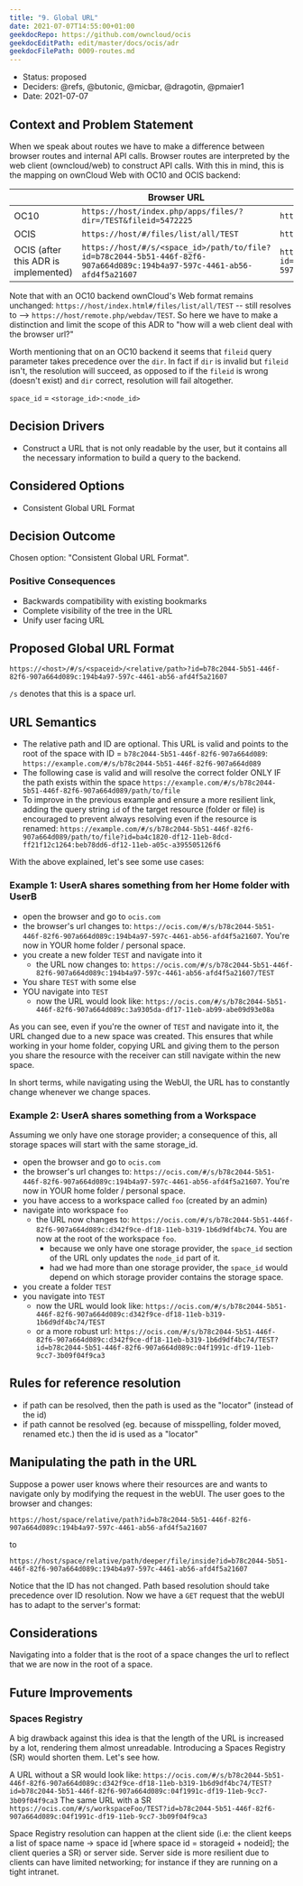 ```yaml
---
title: "9. Global URL"
date: 2021-07-07T14:55:00+01:00
geekdocRepo: https://github.com/owncloud/ocis
geekdocEditPath: edit/master/docs/ocis/adr
geekdocFilePath: 0009-routes.md
---
```


* Status: proposed
* Deciders: @refs, @butonic, @micbar, @dragotin, @pmaier1
* Date: 2021-07-07

## Context and Problem Statement

When we speak about routes we have to make a difference between browser routes and internal API calls. Browser routes are interpreted by the web client (owncloud/web) to construct API calls. With this in mind, this is the mapping on ownCloud Web with OC10 and OCIS backend:

|      | Browser URL                                                                                                                                                                 | Internal Resolution                                                                                                                         |
|------|-----------------------------------------------------------------------------------------------------------------------------------------------------------------------------|---------------------------------------------------------------------------------------------------------------------------------------------|
| OC10 | `https://host/index.php/apps/files/?dir=/TEST&fileid=5472225`                                                                                                                 | `https://host/remote.php/dav/files/aunger/TEST`                                                                                              |
| OCIS | `https://host/#/files/list/all/TEST`                                                                                                                                         | `https://host/remote.php/webdav/TEST`                                                                                                       |
| OCIS (after this ADR is implemented) | `https://host/#/s/<space_id>/path/to/file?id=b78c2044-5b51-446f-82f6-907a664d089c:194b4a97-597c-4461-ab56-afd4f5a21607`                      | `https://host/remote.php/webdav/space/relative/path?id=b78c2044-5b51-446f-82f6-907a664d089c:194b4a97-597c-4461-ab56-afd4f5a21607`           |

Note that with an OC10 backend ownCloud's Web format remains unchanged: `https://host/index.html#/files/list/all/TEST` -- still resolves to --> `https://host/remote.php/webdav/TEST`. So here we have to make a distinction and limit the scope of this ADR to "how will a web client deal with the browser url?"

Worth mentioning that on an OC10 backend it seems that `fileid` query parameter takes precedence over the `dir`. In fact if `dir` is invalid but `fileid` isn't, the resolution will succeed, as opposed to if the `fileid` is wrong (doesn't exist) and `dir` correct, resolution will fail altogether.

`space_id` = `<storage_id>:<node_id>`

## Decision Drivers

* Construct a URL that is not only readable by the user, but it contains all the necessary information to build a query to the backend.

## Considered Options

* Consistent Global URL Format

## Decision Outcome

Chosen option: "Consistent Global URL Format".

### Positive Consequences

* Backwards compatibility with existing bookmarks
* Complete visibility of the tree in the URL
* Unify user facing URL

## Proposed Global URL Format

`https://<host>/#/s/<spaceid>/<relative/path>?id=b78c2044-5b51-446f-82f6-907a664d089c:194b4a97-597c-4461-ab56-afd4f5a21607`

`/s` denotes that this is a space url.

## URL Semantics

- The relative path and ID are optional. This URL is valid and points to the root of the space with ID = `b78c2044-5b51-446f-82f6-907a664d089`: `https://example.com/#/s/b78c2044-5b51-446f-82f6-907a664d089`
- The following case is valid and will resolve the correct folder ONLY IF the path exists within the space `https://example.com/#/s/b78c2044-5b51-446f-82f6-907a664d089/path/to/file`
- To improve in the previous example and ensure a more resilient link, adding the query string `id` of the target resource (folder or file) is encouraged to prevent always resolving even if the resource is renamed: `https://example.com/#/s/b78c2044-5b51-446f-82f6-907a664d089/path/to/file?id=ba4c1820-df12-11eb-8dcd-ff21f12c1264:beb78dd6-df12-11eb-a05c-a395505126f6`

With the above explained, let's see some use cases:

### Example 1: UserA shares something from her Home folder with UserB

- open the browser and go to `ocis.com`
- the browser's url changes to: `https://ocis.com/#/s/b78c2044-5b51-446f-82f6-907a664d089c:194b4a97-597c-4461-ab56-afd4f5a21607`. You're now in YOUR home folder / personal space.
- you create a new folder `TEST` and navigate into it
  - the URL now changes to: `https://ocis.com/#/s/b78c2044-5b51-446f-82f6-907a664d089c:194b4a97-597c-4461-ab56-afd4f5a21607/TEST`
- You share `TEST` with some else
- YOU navigate into `TEST`
  - now the URL would look like: `https://ocis.com/#/s/b78c2044-5b51-446f-82f6-907a664d089c:3a9305da-df17-11eb-ab99-abe09d93e08a`

As you can see, even if you're the owner of `TEST` and navigate into it, the URL changed due to a new space was created. This ensures that while working in your home folder, copying URL and giving them to the person you share the resource with the receiver can still navigate within the new space.

In short terms, while navigating using the WebUI, the URL has to constantly change whenever we change spaces.

### Example 2: UserA shares something from a Workspace

Assuming we only have one storage provider; a consequence of this, all storage spaces will start with the same storage_id.

- open the browser and go to `ocis.com`
- the browser's url changes to: `https://ocis.com/#/s/b78c2044-5b51-446f-82f6-907a664d089c:194b4a97-597c-4461-ab56-afd4f5a21607`. You're now in YOUR home folder / personal space.
- you have access to a workspace called `foo` (created by an admin)
- navigate into workspace `foo`
  - the URL now changes to: `https://ocis.com/#/s/b78c2044-5b51-446f-82f6-907a664d089c:d342f9ce-df18-11eb-b319-1b6d9df4bc74`. You are now at the root of the workspace `foo`.
    - because we only have one storage provider, the `space_id` section of the URL only updates the `node_id` part of it.
    - had we had more than one storage provider, the `space_id` would depend on which storage provider contains the storage space.
- you create a folder `TEST`
- you navigate into `TEST`
  - now the URL would look like: `https://ocis.com/#/s/b78c2044-5b51-446f-82f6-907a664d089c:d342f9ce-df18-11eb-b319-1b6d9df4bc74/TEST`
  - or a more robust url: `https://ocis.com/#/s/b78c2044-5b51-446f-82f6-907a664d089c:d342f9ce-df18-11eb-b319-1b6d9df4bc74/TEST?id=b78c2044-5b51-446f-82f6-907a664d089c:04f1991c-df19-11eb-9cc7-3b09f04f9ca3`

## Rules for reference resolution

- if path can be resolved, then the path is used as the "locator" (instead of the id)
- if path cannot be resolved (eg. because of misspelling, folder moved, renamed etc.) then the id is used as a "locator"

## Manipulating the path in the URL

Suppose a power user knows where their resources are and wants to navigate only by modifying the request in the webUI. The user goes to the browser and changes:

`https://host/space/relative/path?id=b78c2044-5b51-446f-82f6-907a664d089c:194b4a97-597c-4461-ab56-afd4f5a21607`

to

`https://host/space/relative/path/deeper/file/inside?id=b78c2044-5b51-446f-82f6-907a664d089c:194b4a97-597c-4461-ab56-afd4f5a21607`

Notice that the ID has not changed. Path based resolution should take precedence over ID resolution. Now we have a `GET` request that the webUI has to adapt to the server's format:

## Considerations

Navigating into a folder that is the root of a space changes the url to reflect that we are now in the root of a space.

## Future Improvements

### Spaces Registry

A big drawback against this idea is that the length of the URL is increased by a lot, rendering them almost unreadable. Introducing a Spaces Registry (SR) would shorten them. Let's see how.

A URL without a SR would look like: `https://ocis.com/#/s/b78c2044-5b51-446f-82f6-907a664d089c:d342f9ce-df18-11eb-b319-1b6d9df4bc74/TEST?id=b78c2044-5b51-446f-82f6-907a664d089c:04f1991c-df19-11eb-9cc7-3b09f04f9ca3`
The same URL with a SR `https://ocis.com/#/s/workspaceFoo/TEST?id=b78c2044-5b51-446f-82f6-907a664d089c:04f1991c-df19-11eb-9cc7-3b09f04f9ca3`

Space Registry resolution can happen at the client side (i.e: the client keeps a list of space name -> space id [where space id = storageid + nodeid]; the client queries a SR) or server side. Server side is more resilient due to clients can have limited networking; for instance if they are running on a tight intranet.
